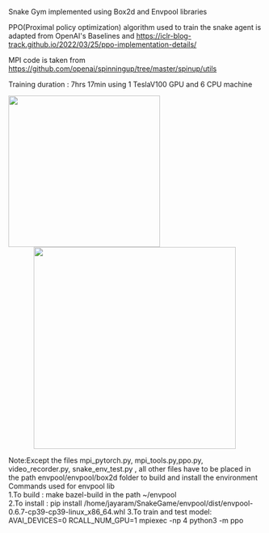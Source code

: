 Snake Gym implemented using Box2d and Envpool libraries

PPO(Proximal policy optimization) algorithm used to train the snake agent is adapted from OpenAI's Baselines and
https://iclr-blog-track.github.io/2022/03/25/ppo-implementation-details/

MPI code is taken from https://github.com/openai/spinningup/tree/master/spinup/utils

Training duration : 7hrs 17min  using 1 TeslaV100 GPU and 6 CPU machine 
<p>
    <img width="300" height="300" src="https://github.com/jayaram1125/Single_Agent_SnakeGym_PPO/assets/16265393/721cdc1c-8137-408e-aa88-b5e6a85ed599">
    <img width="400" height="400" src="https://github.com/jayaram1125/Single_Agent_SnakeGym_PPO/assets/16265393/19c9d899-1b85-4a53-bf96-5621391a3f5b" hspace="50" >
</p>


Note:Except the files mpi_pytorch.py, mpi_tools.py,ppo.py, video_recorder.py, snake_env_test.py , all other files have to be placed in the path envpool/envpool/box2d folder to build and install the environment <br/>
Commands used for envpool lib <br/>
1.To build : make bazel-build   in the path ~/envpool   <br/>
2.To install : pip install /home/jayaram/SnakeGame/envpool/dist/envpool-0.6.7-cp39-cp39-linux_x86_64.whl 
3.To train and test model: AVAI_DEVICES=0 RCALL_NUM_GPU=1 mpiexec -np 4 python3 -m ppo
